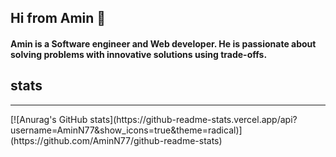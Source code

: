 ## Hi from Amin 👋

#### Amin is a Software engineer and Web developer. He is passionate about solving problems with innovative solutions using trade-offs. 

## stats
<hr />
[![Anurag's GitHub stats](https://github-readme-stats.vercel.app/api?username=AminN77&show_icons=true&theme=radical)](https://github.com/AminN77/github-readme-stats)

